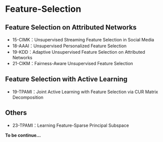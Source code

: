 # Feature-Selection

## Feature Selection on Attributed Networks

- 15-CIMK：Unsupervised Streaming Feature Selection in Social Media
- 18-AAAI：Unsupervised Personalized Feature Selection
- 19-KDD：Adaptive Unsupervised Feature Selection on Attributed Networks
- 21-CIKM：Fairness-Aware Unsupervised Feature Selection

## Feature Selection with Active Learning

- 19-TPAMI：Joint Active Learning with Feature Selection via CUR Matrix Decomposition

## Others

- 23-TPAMI：Learning Feature-Sparse Principal Subspace

**To be continue...**
